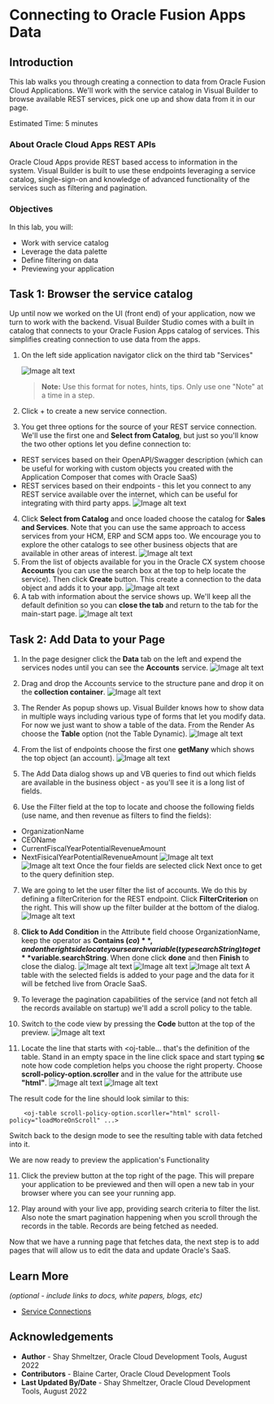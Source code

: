 # Connecting to Oracle Fusion Apps Data

## Introduction

This lab walks you through creating a connection to data from Oracle Fusion Cloud Applications. We'll work with the service catalog in Visual Builder to browse available REST services, pick one up and show data from it in our page.

Estimated Time: 5 minutes

### About Oracle Cloud Apps REST APIs
Oracle Cloud Apps provide REST based access to information in the system. Visual Builder is built to use these endpoints leveraging a service catalog, single-sign-on and knowledge of advanced functionality of the services such as filtering and pagination.

### Objectives

In this lab, you will:
* Work with service catalog
* Leverage the data palette
* Define filtering on data
* Previewing your application

## Task 1: Browser the service catalog

Up until now we worked on the UI (front end) of your application, now we turn to work with the backend. Visual Builder Studio comes with a built in catalog that connects to your Oracle Fusion Apps catalog of services. This simplifies creating connection to use data from the apps.

1. On the left side application navigator click on the third tab "Services"

	![Image alt text](images/servicetab.png)

	> **Note:** Use this format for notes, hints, tips. Only use one "Note" at a time in a step.

2. Click + to create a new service connection.


3. You get three options for the source of your REST service connection. We'll use the first one and **Select from Catalog**, but just so you'll know the two other options let you define connection to:
 * REST services based on their OpenAPI/Swagger description (which can be useful for working with custom objects you created with the Application Composer that comes with Oracle SaaS)
* REST services based on their endpoints - this let you connect to any REST service available over the internet, which can be useful for integrating with third party apps.
	  ![Image alt text](images/serviceoptions.png)


4. Click **Select from Catalog** and once loaded choose the catalog for **Sales and Services**. Note that you can use the same approach to access services from your HCM, ERP and SCM apps too. We encourage you to explore the other catalogs to see other business objects that are available in other areas of interest.
	  ![Image alt text](images/catalog.png)
5. From the list of objects available for you in the Oracle CX system choose **Accounts** (you can use the search box at the top to help locate the service). Then click **Create** button. This create a connection to the data object and adds it to your app.
	  ![Image alt text](images/endpoints.png)
6. A tab with information about the service shows up. We'll keep all the default definition so you can **close the tab** and return to the tab for the main-start page.
	  ![Image alt text](images/servicedef.png)

## Task 2: Add Data to your Page

1. In the page designer click the **Data** tab on the left and expend the services nodes until you can see the **Accounts** service.
	  ![Image alt text](images/datapalette.png)
2. Drag and drop the Accounts service to the structure pane and drop it on the **collection container**.
	  ![Image alt text](images/drag1.png)
3. The Render As popup shows up. Visual Builder knows how to show data in multiple ways including various type of forms that let you modify data. For now we just want to show a table of the data. From the Render As choose the **Table** option (not the Table Dynamic).
	  ![Image alt text](images/table.png)
4. From the list of endpoints choose the first one **getMany** which shows the top object (an account).
	  ![Image alt text](images/getmany.png)
5. The Add Data dialog shows up and VB queries to find out which fields are available in the business object - as you'll see it is a long list of fields.

6. Use the Filter field at the top to locate and choose the following fields (use name, and then revenue as filters to find the fields):
* OrganizationName
* CEOName
* CurrentFiscalYearPotentialRevenueAmount
* NextFisicalYearPotentialRevenueAmount
	  ![Image alt text](images/fields1.png)
	  ![Image alt text](images/fields2.png)
Once the four fields are selected click Next once to get to the query definition step.

7. We are going to let the user filter the list of accounts. We do this by defining a filterCriterion for the REST endpoint. Click **FilterCriterion** on the right. This will show up the filter builder at the bottom of the dialog.
	  ![Image alt text](images/FilterCriterion.png)
8. **Click to Add Condition** in the Attribute field choose OrganizationName, keep the operator as **Contains ($co)**, and on the right side locate your search variable (type searchString) to get **$variable.searchString**. When done click **done** and then **Finish** to close the dialog.
	  ![Image alt text](images/name.png)
			  ![Image alt text](images/search.png)
					  ![Image alt text](images/condition.png)
A table with the selected fields is added to your page and the data for it will be fetched live from Oracle SaaS.

9. To leverage the pagination capabilities of the service (and not fetch all the records available on startup) we'll add a scroll policy to the table.
10. Switch to the code view by pressing the **Code** button at the top of the preview.
					  ![Image alt text](images/codeview.png)
11. Locate the line that starts with <oj-table... that's the definition of the table. Stand in an empty space in the line click space and start typing **sc** note how code completion helps you choose the right property. Choose **scroll-policy-option.scroller** and in the value for the attribute use **"html"**.
					  ![Image alt text](images/scrollpolicy.png)
											  ![Image alt text](images/html.png)

The result code for the line should look similar to this:

		<oj-table scroll-policy-option.scorller="html" scroll-policy="loadMoreOnScroll" ...>

Switch back to the design mode to see the resulting table with data fetched into it.

We are now ready to preview the application's Functionality

11. Click the preview button at the top right of the page. This will prepare your application to be previewed and then will open a new tab in your browser where you can see your running app.

12. Play around with your live app, providing search criteria to filter the list. Also note the smart pagination happening when you scroll through the records in the table. Records are being fetched as needed.

Now that we have a running page that fetches data, the next step is to add pages that will allow us to edit the data and update Oracle's SaaS.

## Learn More

*(optional - include links to docs, white papers, blogs, etc)*

* [Service Connections](https://docs.oracle.com/en/cloud/paas/visual-builder/visualbuilder-building-appui/add-service-connections-your-extension1.html)


## Acknowledgements
* **Author** - Shay Shmeltzer, Oracle Cloud Development Tools, August 2022
* **Contributors** -  Blaine Carter, Oracle Cloud Development Tools
* **Last Updated By/Date** - Shay Shmeltzer, Oracle Cloud Development Tools, August 2022
